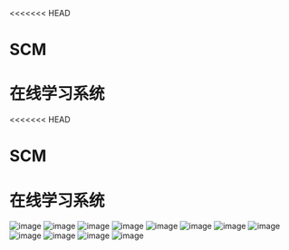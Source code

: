 <<<<<<< HEAD
# SCM
在线学习系统
=======
<<<<<<< HEAD
# SCM
在线学习系统
=======
![image](https://github.com/AlittlelittleChris/SCM/blob/master/images/index.png)
![image](https://github.com/AlittlelittleChris/SCM/blob/master/images/login.png)
![image](https://github.com/AlittlelittleChris/SCM/blob/master/images/manage1.png)
![image](https://github.com/AlittlelittleChris/SCM/blob/master/images/manage2.png)
![image](https://github.com/AlittlelittleChris/SCM/blob/master/images/manage3.png)
![image](https://github.com/AlittlelittleChris/SCM/blob/master/images/manage4.png)
![image](https://github.com/AlittlelittleChris/SCM/blob/master/images/manage5.png)
![image](https://github.com/AlittlelittleChris/SCM/blob/master/images/manage6.png)
![image](https://github.com/AlittlelittleChris/SCM/blob/master/images/subject.png)
![image](https://github.com/AlittlelittleChris/SCM/blob/master/images/video.png)
![image](https://github.com/AlittlelittleChris/SCM/blob/master/images/download.png)
![image](https://github.com/AlittlelittleChris/SCM/blob/master/images/bbs.png)
# 
